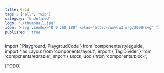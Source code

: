 ```yaml
---
title: Grid
tags : ["all", "wip"]
category: "Undefined"
logo: "./thumbnail.jpg"
icon: '<svg viewBox="0 0 260 180" xmlns="http://www.w3.org/2000/svg" fill="none"><rect width="260" height="180" fill="var(--color-bg)"></rect><rect x="39" y="21" width="82" height="60.1538" fill="var(--color-contrast-lower)"></rect><rect x="139" y="21" width="82" height="60.1538" fill="var(--color-contrast-lower)"></rect><rect x="39" y="98.8462" width="82" height="60.1538" fill="var(--color-contrast-lower)"></rect><rect x="139" y="98.8462" width="82" height="60.1538" fill="var(--color-contrast-lower)"></rect><path d="M58 70L85 42L102 70H58Z" fill="var(--color-contrast-medium)"></path><path d="M64 45C67.3137 45 70 42.3137 70 39C70 35.6863 67.3137 33 64 33C60.6863 33 58 35.6863 58 39C58 42.3137 60.6863 45 64 45Z" fill="var(--color-contrast-medium)"></path><path d="M158 70L185 42L202 70H158Z" fill="var(--color-contrast-medium)"></path><path d="M164 45C167.314 45 170 42.3137 170 39C170 35.6863 167.314 33 164 33C160.686 33 158 35.6863 158 39C158 42.3137 160.686 45 164 45Z" fill="var(--color-contrast-medium)"></path><path d="M64 122C67.3137 122 70 119.314 70 116C70 112.686 67.3137 110 64 110C60.6863 110 58 112.686 58 116C58 119.314 60.6863 122 64 122Z" fill="var(--color-contrast-medium)"></path><path d="M58 147L85 119L102 147H58Z" fill="var(--color-contrast-medium)"></path><path d="M158 147L185 119L202 147H158Z" fill="var(--color-contrast-medium)"></path><path d="M164 122C167.314 122 170 119.314 170 116C170 112.686 167.314 110 164 110C160.686 110 158 112.686 158 116C158 119.314 160.686 122 164 122Z" fill="var(--color-contrast-medium)"></path></svg>'
published : true
---
```

import { Playground, PlaygroudCode } from 'components/styleguide';
import * as Layout from 'components/layout';
import { Tag,Divider } from 'components/editable';
import { Block, Box } from 'components/block';

[TODO]
